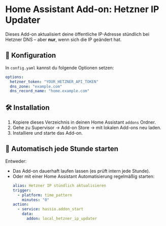 # Home Assistant Add-on: Hetzner IP Updater

Dieses Add-on aktualisiert deine öffentliche IP-Adresse stündlich bei Hetzner DNS – aber **nur**, wenn sich die IP geändert hat.

## 🔧 Konfiguration

In `config.yaml` kannst du folgende Optionen setzen:

```yaml
options:
  hetzner_token: "YOUR_HETZNER_API_TOKEN"
  dns_zone: "example.com"
  dns_record_name: "home.example.com"
```

## 🛠 Installation

1. Kopiere dieses Verzeichnis in deinen Home Assistant `addons` Ordner.
2. Gehe zu Supervisor → Add-on Store → mit lokalen Add-ons neu laden.
3. Installiere und starte das Add-on.

## 🔁 Automatisch jede Stunde starten

Entweder:

- Das Add-on dauerhaft laufen lassen (es prüft intern jede Stunde).
- Oder mit einer Home Assistant Automatisierung regelmäßig starten:
  ```yaml
  alias: Hetzner IP stündlich aktualisieren
  trigger:
    - platform: time_pattern
      minutes: "0"
  action:
    - service: hassio.addon_start
      data:
        addon: local_hetzner_ip_updater
  ```

